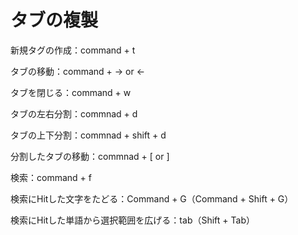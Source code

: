 # タブの複製
新規タグの作成：command + t

タブの移動：command + → or ←

タブを閉じる：command + w

タブの左右分割：commnad + d

タブの上下分割：commnad + shift + d

分割したタブの移動：commnad + [ or ]

検索：command + f

検索にHitした文字をたどる：Command + G（Command + Shift + G）

検索にHitした単語から選択範囲を広げる：tab（Shift + Tab）
